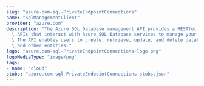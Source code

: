 ```yaml
---
slug: "azure-com-sql-PrivateEndpointConnections"
name: "SqlManagementClient"
provider: "azure.com"
description: "The Azure SQL Database management API provides a RESTful set of web\
  \ APIs that interact with Azure SQL Database services to manage your databases.\
  \ The API enables users to create, retrieve, update, and delete databases, servers,\
  \ and other entities."
logo: "azure.com-sql-PrivateEndpointConnections-logo.png"
logoMediaType: "image/png"
tags:
- name: "cloud"
stubs: "azure.com-sql-PrivateEndpointConnections-stubs.json"
---
```

